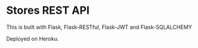 # Stores REST API

This is built with Flask, Flask-RESTful, Flask-JWT and Flask-SQLALCHEMY

Deployed on Heroku.

